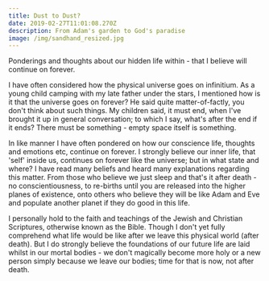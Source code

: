 ```yaml
---
title: Dust to Dust?
date: 2019-02-27T11:01:08.270Z
description: From Adam's garden to God's paradise
image: /img/sandhand_resized.jpg
---
```

Ponderings and thoughts about our hidden life within - that I believe will continue on forever.

I have often considered how the physical universe goes on infinitium.  As a young child camping with my late father under the stars, I mentioned how is it that the universe goes on forever?  He said quite matter-of-factly, you don't think about such things.  My children said, it must end, when I've brought it up in general conversation; to which I say, what's after the end if it ends?  There must be something - empty space itself is something.

In like manner I have often pondered on how our conscience life, thoughts and emotions etc, continue on forever.  I strongly believe our inner life, that 'self' inside us, continues on forever like the universe; but in what state and where?  I have read many beliefs and heard many explanations regarding this matter.  From those who believe we just sleep and that's it after death - no conscientiousness, to re-births until you are released into the higher planes of existence, onto others who believe they will be like Adam and Eve and populate another planet if they do good in this life. 

I personally hold to the faith and teachings of the Jewish and Christian Scriptures, otherwise known as the Bible.  Though I don't yet fully comprehend what life would be like after we leave this physical world (after death).  But I do strongly believe the foundations of our future life are laid whilst in our mortal bodies - we don't magically become more holy or a new person simply because we leave our bodies; time for that is now, not after death.
